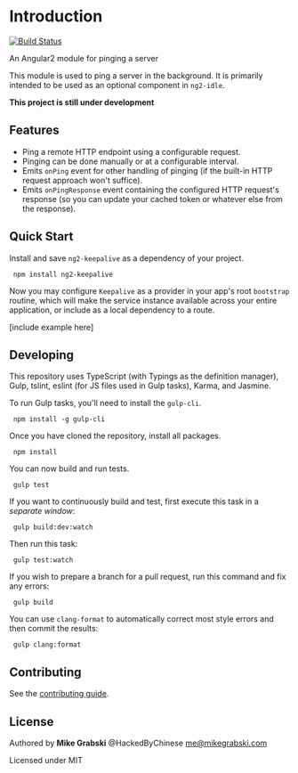 # Introduction
[![Build Status](https://travis-ci.org/HackedByChinese/ng2-keepalive.svg?branch=master)](https://travis-ci.org/HackedByChinese/ng2-keepalive)

An Angular2 module for pinging a server

This module is used to ping a server in the background. It is primarily intended to be used as an optional component in `ng2-idle`.

**This project is still under development**

## Features

* Ping a remote HTTP endpoint using a configurable request.
* Pinging can be done manually or at a configurable interval.
* Emits `onPing` event for other handling of pinging (if the built-in HTTP request approach won't suffice).
* Emits `onPingResponse` event containing the configured HTTP request's response (so you can update your cached token or whatever else from the response).

## Quick Start

Install and save `ng2-keepalive` as a dependency of your project.

     npm install ng2-keepalive

Now you may configure `Keepalive` as a provider in your app's root `bootstrap` routine, which will make the service instance available across your entire application, or include as a local dependency to a route.

[include example here]

## Developing

This repository uses TypeScript (with Typings as the definition manager), Gulp, tslint, eslint (for JS files used in Gulp tasks), Karma, and Jasmine.

To run Gulp tasks, you'll need to install the `gulp-cli`.

     npm install -g gulp-cli

Once you have cloned the repository, install all packages.

     npm install

You can now build and run tests.

     gulp test

If you want to continuously build and test, first execute this task in a *separate window*:

     gulp build:dev:watch

Then run this task:

     gulp test:watch

If you wish to prepare a branch for a pull request, run this command and fix any errors:

     gulp build

You can use `clang-format` to automatically correct most style errors and then commit the results:

     gulp clang:format

## Contributing

See the [contributing guide]().

## License

Authored by **Mike Grabski** @HackedByChinese me@mikegrabski.com

Licensed under MIT
